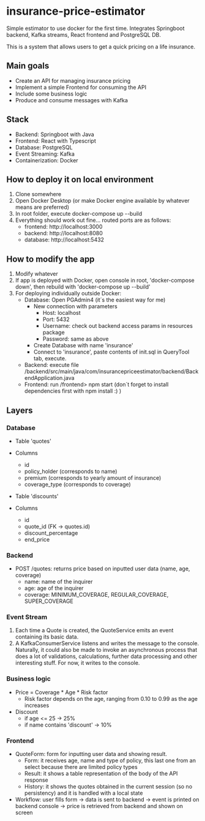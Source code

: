 # insurance-price-estimator
Simple estimator to use docker for the first time. Integrates Springboot backend, Kafka streams, React frontend and PostgreSQL DB.

This is a system that allows users to get a quick pricing on a life insurance. 

## Main goals
* Create an API for managing insurance pricing
* Implement a simple Frontend for consuming the API
* Include some business logic 
* Produce and consume messages with Kafka

## Stack
* Backend: Springboot with Java
* Frontend: React with Typescript
* Database: PostgreSQL
* Event Streaming: Kafka
* Containerization: Docker

## How to deploy it on local environment
1) Clone somewhere
2) Open Docker Desktop (or make Docker engine available by whatever means are preferred)
3) In root folder, execute docker-compose up --build
4) Everything should work out fine... routed ports are as follows:
    * frontend: http://localhost:3000
    * backend: http://localhost:8080
    * database: http://localhost:5432

## How to modify the app
1) Modify whatever
2) If app is deployed with Docker, open console in root, 'docker-compose down', then rebuild with 'docker-compose up --build'
3) For deploying individually outside Docker:
    * Database: Open PGAdmin4 (it´s the easiest way for me)
        * New connection with parameters
            - Host: localhost
            - Port: 5432
            - Username: check out backend access params in resources package
            - Password: same as above
        * Create Database with name 'insurance'
        * Connect to 'insurance', paste contents of init.sql in QueryTool tab, execute.
    * Backend: execute file /backend/src/main/java/com/insurancepriceestimator/backend/BackendApplication.java
    * Frontend: run /frontend> npm start (don´t forget to install dependencies first with npm install :) )

## Layers
### Database
* Table 'quotes'
* Columns
    * id
    * policy_holder (corresponds to name)
    * premium (corresponds to yearly amount of insurance)
    * coverage_type (corresponds to coverage)

* Table 'discounts'
* Columns
    * id
    * quote_id (FK -> quotes.id)
    * discount_percentage
    * end_price

### Backend
* POST /quotes: returns price based on inputted user data (name, age, coverage)
    * name: name of the inquirer
    * age: age of the inquirer
    * coverage: MINIMUM_COVERAGE, REGULAR_COVERAGE, SUPER_COVERAGE

### Event Stream
1) Each time a Quote is created, the QuoteService emits an event containing its basic data.
2) A KafkaConsumerService listens and writes the message to the console. Naturally, it could also be made to invoke an asynchronous process that does a lot of validations, calculations, further data processing and other interesting stuff. For now, it writes to the console.

### Business logic
* Price = Coverage * Age * Risk factor
    * Risk factor depends on the age, ranging from 0.10 to 0.99 as the age increases
* Discount
    * if age <= 25 -> 25%
    * if name contains 'discount' -> 10%

### Frontend
* QuoteForm: form for inputting user data and showing result.
    * Form: it receives age, name and type of policy, this last one from an select because there are limited policy types
    * Result: it shows a table representation of the body of the API response
    * History: it shows the quotes obtained in the current session (so no persistency) and it is handled with a local state
* Workflow: user fills form -> data is sent to backend -> event is printed on backend console -> price is retrieved from backend and shown on screen

